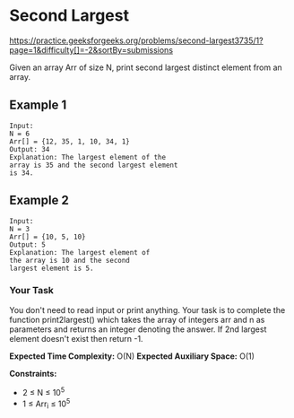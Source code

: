 # Second Largest

https://practice.geeksforgeeks.org/problems/second-largest3735/1?page=1&difficulty[]=-2&sortBy=submissions

Given an array Arr of size N, print second largest distinct element from an array.

## Example 1
```
Input: 
N = 6
Arr[] = {12, 35, 1, 10, 34, 1}
Output: 34
Explanation: The largest element of the 
array is 35 and the second largest element
is 34.
```

## Example 2
```
Input: 
N = 3
Arr[] = {10, 5, 10}
Output: 5
Explanation: The largest element of 
the array is 10 and the second 
largest element is 5.
```

### Your Task
You don't need to read input or print anything. Your task is to complete the function print2largest() 
which takes the array of integers arr and n as parameters and returns an integer denoting the answer. 
If 2nd largest element doesn't exist then return -1.

**Expected Time Complexity:** O(N)
**Expected Auxiliary Space:** O(1)

**Constraints:**
- 2 ≤ N ≤ 10<sup>5</sup>
- 1 ≤ Arr<sub>i</sub> ≤ 10<sup>5</sup>